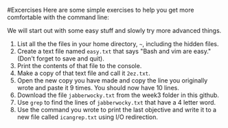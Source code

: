 #Excercises 
Here are some simple exercises to help you get more comfortable with the command line:

We will start out with some easy stuff and slowly try more advanced things.

1. List all the the files in your home directory, ```~```, including the hidden files.
2. Create a text file named ```easy.txt``` that says "Bash and vim are easy." (Don't forget to save and quit).
3. Print the contents of that file to the console.
4. Make a copy of that text file and call it ```2ez.txt```.
5. Open the new copy you have made and copy the line you originally wrote and paste it 9 times. You should now have 10 lines.
6. Download the file ```jabberwocky.txt``` from the week3 folder in this github.
7. Use ```grep``` to find the lines of ```jabberwocky.txt``` that have a 4 letter word.
8. Use the command you wrote to print the last objective and write it to a new file called ```icangrep.txt``` using I/O redirection.
